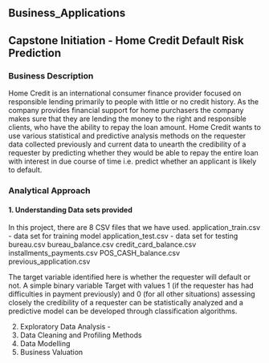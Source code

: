 ## Business_Applications 
## Capstone Initiation - Home Credit Default Risk Prediction 
### Business Description
Home Credit is an international consumer finance provider focused on responsible lending primarily to people with little or no credit history. As the company provides financial support for home purchasers the company makes sure that they are lending the money to the right and responsible clients, who have the ability to repay the loan amount. Home Credit wants to use various statistical and predictive analysis methods on the requester data collected previously and current data to unearth the credibility of a requester by predicting whether they would be able to repay the entire loan with interest in due course of time i.e. predict whether an applicant is likely to default. 

### Analytical Approach
#### 1. Understanding Data sets provided 
In this project, there are 8 CSV files that we have used. 
application_train.csv - data set for training model
application_test.csv - data set for testing 
bureau.csv
bureau_balance.csv
credit_card_balance.csv
installments_payments.csv
POS_CASH_balance.csv
previous_application.csv

The target variable identified here is whether the requester will default or not. A simple binary variable Target with values 1 (if the requester has had difficulties in payment previously) and 0 (for all other situations) assessing closely the credibility of a requester can be statistically analyzed and a predictive model can be developed through classification algorithms. 

2. Exploratory Data Analysis -
3. Data Cleaning and Profiling Methods
4. Data Modelling
5. Business Valuation
